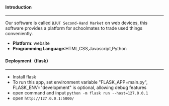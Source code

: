 #### Introduction
-----
Our software is called `BJUT Second-Hand Market` on web devices, this software provides a platform for schoolmates to trade used things conveniently.

- **Platform**: website
- **Programming Language**:HTML,CSS,Javascript,Python

#### Deployment（flask）
---
- Install flask
- To run this app, set environment variable "FLASK_APP=main.py", FLASK_ENV="development" is optional, allowing debug features
- open command and input
`python -m flask run --host=127.0.0.1 `
- open `http://127.0.0.1:5000/`



